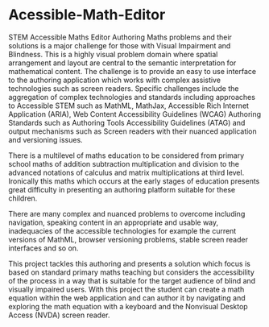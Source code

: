 # Acessible-Math-Editor

STEM Accessible Maths Editor 
Authoring Maths problems and their solutions is a major challenge for those with Visual Impairment and Blindness. This is a highly visual problem domain where spatial arrangement and layout are central to the semantic interpretation for mathematical content. The challenge is to provide an easy to use interface to the authoring application which works with complex assistive technologies such as screen readers. Specific challenges include the aggregation of complex technologies and standards including approaches to Accessible STEM such as MathML, MathJax, Accessible Rich Internet Application (ARIA), Web Content Accessibility Guidelines (WCAG) Authoring Standards such as Authoring Tools Accessibility Guidelines (ATAG) and output mechanisms such as Screen readers with their nuanced application and versioning issues.

There is a multilevel of maths education to be considered from primary school maths of addition subtraction multiplication and division to the advanced notations of calculus and matrix multiplications at third level. Ironically this maths which occurs at the early stages of education presents great difficulty in presenting an authoring platform suitable for these children.

There are many complex and nuanced problems to overcome including navigation, speaking content in an appropriate and usable way, inadequacies of the accessible technologies for example the current versions of MathML, browser versioning problems, stable screen reader interfaces and so on.

This project tackles this authoring and presents a solution which focus is based on standard primary maths teaching but considers the accessibility of the process in a way that is suitable for the target audience of blind and visually impaired users. With this project the student can create a math equation within the web application and can author it by navigating and exploring the math equation with a keyboard and the Nonvisual Desktop Access (NVDA) screen reader.

